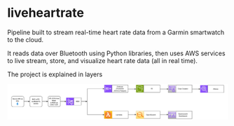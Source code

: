 # liveheartrate
Pipeline built to stream real-time heart rate data from a Garmin smartwatch to the cloud. 

It reads data over Bluetooth using Python libraries, then uses AWS services to live stream, store, and visualize heart rate data (all in real time).

The project is explained in layers

![High Level Data Flow over Tools](https://github.com/adiman1/liveheartrate/blob/a00cdcde870b9a315ff554fa7fec4609def762c6/images/HR%20Stream%20flow.jpg)
